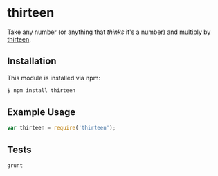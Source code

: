 # thirteen

Take any number (or anything that _thinks_ it's a number)
and multiply by [thirteen][13].

## Installation

This module is installed via npm:

``` bash
$ npm install thirteen
```

## Example Usage

``` js
var thirteen = require('thirteen');
```

## Tests

``` bash
grunt
```
[13]:http://en.wikipedia.org/wiki/13_(number)
